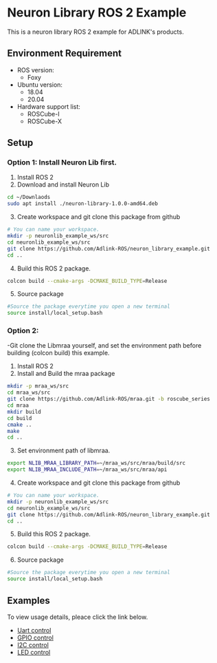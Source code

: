 # Neuron Library ROS 2 Example

This is a neuron library ROS 2 example for ADLINK's products.

## Environment Requirement
* ROS version: 
  - Foxy
* Ubuntu version:
  - 18.04
  - 20.04
* Hardware support list:
  - ROSCube-I
  - ROSCube-X


## Setup
### Option 1: Install Neuron Lib first.
1. Install ROS 2
2. Download and install Neuron Lib 
```bash
cd ~/Downlaods
sudo apt install ./neuron-library-1.0.0-amd64.deb 
```
3. Create workspace and git clone this package from github
```bash 
# You can name your workspace.
mkdir -p neuronlib_example_ws/src
cd neuronlib_example_ws/src
git clone https://github.com/Adlink-ROS/neuron_library_example.git
cd ..
```
4. Build this ROS 2 package.
```bash
colcon build --cmake-args -DCMAKE_BUILD_TYPE=Release
```
5. Source package
```bash 
#Source the package everytime you open a new terminal
source install/local_setup.bash
```
### Option 2: 
  -Git clone the Libmraa yourself, and set the environment path before building (colcon build) this example.
1. Install ROS 2
2. Install and Build the mraa package
```bash
mkdir -p mraa_ws/src
cd mraa_ws/src
git clone https://github.com/Adlink-ROS/mraa.git -b roscube_series
cd mraa
mkdir build 
cd build
cmake ..
make 
cd ..
```
3. Set environment path of libmraa.
```bash
export NLIB_MRAA_LIBRARY_PATH=~/mraa_ws/src/mraa/build/src
export NLIB_MRAA_INCLUDE_PATH=~/mraa_ws/src/mraa/api
```
4. Create workspace and git clone this package from github
```bash 
# You can name your workspace.
mkdir -p neuronlib_example_ws/src
cd neuronlib_example_ws/src
git clone https://github.com/Adlink-ROS/neuron_library_example.git
cd ..
```
5. Build this ROS 2 package.
```bash
colcon build --cmake-args -DCMAKE_BUILD_TYPE=Release
```
6. Source package
```bash 
#Source the package everytime you open a new terminal
source install/local_setup.bash
```

## Examples
To view usage details, pleace click the link below. 
* [Uart control](/serial_example/README.md)
* [GPIO control](/gpio_example/README.md)
* [I2C control](/i2c_example/README.md)
* [LED control](/led_example/README.md)
